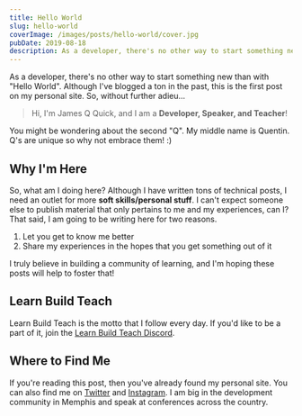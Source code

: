 ```yaml
---
title: Hello World
slug: hello-world
coverImage: /images/posts/hello-world/cover.jpg
pubDate: 2019-08-18
description: As a developer, there's no other way to start something new than with "Hello World". Although I've blogged a ton in the past, this is the first post on my personal site.
---
```


As a developer, there's no other way to start something new than with "Hello World". Although I've blogged a ton in the past, this is the first post on my personal site. So, without further adieu...

> Hi, I'm James Q Quick, and I am a **Developer, Speaker, and Teacher**!

You might be wondering about the second "Q". My middle name is Quentin. Q's are unique so why not embrace them! :)

## Why I'm Here

So, what am I doing here? Although I have written tons of technical posts, I need an outlet for more **soft skills/personal stuff**. I can't expect someone else to publish material that only pertains to me and my experiences, can I? That said, I am going to be writing here for two reasons.

1.  Let you get to know me better
2.  Share my experiences in the hopes that you get something out of it

I truly believe in building a community of learning, and I'm hoping these posts will help to foster that!

## Learn Build Teach

Learn Build Teach is the motto that I follow every day. If you'd like to be a part of it, join the [Learn Build Teach Discord](https://discord.gg/vM2bagU).

## Where to Find Me

If you're reading this post, then you've already found my personal site. You can also find me on [Twitter](https://twitter.com/jamesqquick) and [Instagram](https://www.instagram.com/jamesqquick/). I am big in the development community in Memphis and speak at conferences across the country.
